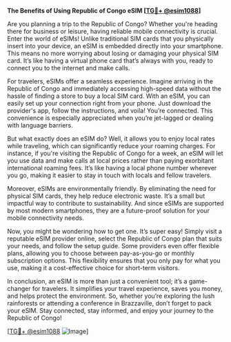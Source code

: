 **The Benefits of Using Republic of Congo eSIM [[TG💪+ @esim1088](https://t.me/s/esim1088)]**

Are you planning a trip to the Republic of Congo? Whether you're heading there for business or leisure, having reliable mobile connectivity is crucial. Enter the world of eSIMs! Unlike traditional SIM cards that you physically insert into your device, an eSIM is embedded directly into your smartphone. This means no more worrying about losing or damaging your physical SIM card. It’s like having a virtual phone card that’s always with you, ready to connect you to the internet and make calls.

For travelers, eSIMs offer a seamless experience. Imagine arriving in the Republic of Congo and immediately accessing high-speed data without the hassle of finding a store to buy a local SIM card. With an eSIM, you can easily set up your connection right from your phone. Just download the provider's app, follow the instructions, and voila! You’re connected. This convenience is especially appreciated when you’re jet-lagged or dealing with language barriers.

But what exactly does an eSIM do? Well, it allows you to enjoy local rates while traveling, which can significantly reduce your roaming charges. For instance, if you're visiting the Republic of Congo for a week, an eSIM will let you use data and make calls at local prices rather than paying exorbitant international roaming fees. It’s like having a local phone number wherever you go, making it easier to stay in touch with locals and fellow travelers.

Moreover, eSIMs are environmentally friendly. By eliminating the need for physical SIM cards, they help reduce electronic waste. It’s a small but impactful way to contribute to sustainability. And since eSIMs are supported by most modern smartphones, they are a future-proof solution for your mobile connectivity needs.

Now, you might be wondering how to get one. It’s super easy! Simply visit a reputable eSIM provider online, select the Republic of Congo plan that suits your needs, and follow the setup guide. Some providers even offer flexible plans, allowing you to choose between pay-as-you-go or monthly subscription options. This flexibility ensures that you only pay for what you use, making it a cost-effective choice for short-term visitors.

In conclusion, an eSIM is more than just a convenient tool; it’s a game-changer for travelers. It simplifies your travel experience, saves you money, and helps protect the environment. So, whether you’re exploring the lush rainforests or attending a conference in Brazzaville, don’t forget to pack your eSIM. Stay connected, stay informed, and enjoy your journey to the Republic of Congo!

[[TG💪+ @esim1088](https://t.me/s/esim1088) ![Image](https://i.postimg.cc/Y0z9fWf4/image.png)]